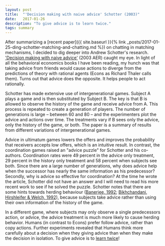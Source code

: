 ```yaml
---
layout: post
title:  "'Decision making with naive advice' Schotter (2003)"
date:   2017-01-26
description: "To give advice is to learn twice."
tags: summary
---
```


After summarizing a [recent paper]({{ site.baseurl }}{% link _posts/2017-01-25-ding-schotter-matching-and-chatting.md %}) on chatting in matching mechanisms, I decided to dig deeper into Andrew Schotter's research. ['Decision making with naive advice'](http://pubs.aeaweb.org/doi/10.1257/000282803321947047) (2003 AER) caught my eye. In light of all the behavioral economics books I have been reading, my hunch was that taking advice from friends would cause actions to diverge from the predictions of theory with rational agents (Econs as Richard Thaler calls them). Turns out that advice does the opposite. It helps people to act rationally.

Schotter has made extensive use of intergenerational games. Subject A plays a game and is then substituted by Subject B. The key is that B is allowed to observe the history of the game and receive advice from A. This process is repeated to create a generation of players. The number of generations is large – between 60 and 80 – and the experimenters plot the advice and actions over time. The treatments vary if B sees only the advice, only the history of the game, or both. The paper is a summary of results from different variations of intergenerational games.

Advice in ultimatum games lowers the offers and improves the probability that receivers accepts low offers, which is an intuitive result. In contrast, the coordination games raised an "advice puzzle" for Schotter and his co-authors. Coordination rates were 49 percent in the advice only treatment, 29 percent in the history only treatment and 58 percent when subjects see both. Since there are a large number of generations, why does advice help when the successor has nearly the same information as his predecessor? Secondly, why is advice so effective for coordination? At the time he wrote the article, Schotter did not have an answer and I will need to read his more recent work to see if he solved the puzzle. Schotter notes that there are some hints towards herding behaviour ([Banerjee, 1992](http://qje.oxfordjournals.org/content/107/3/797.abstract); [Bikhchandani, Hirshleifer & Welch, 1992](http://www.jstor.org/stable/2138632)), because subjects take advice rather than using their own information of the history of the game.

In a different game, where subjects may only observe a single predecessors action, or advice, the advice treatment is much more likely to cause herding behavior. Humans (in contrast to Econs)  prefer follow advice, rather than copy actions. Further experiments revealed that Humans think more carefully about a decision when they giving advice than when they make the decision in isolation. To give advice is to [learn twice](https://g.co/kgs/6LvkMe)!
